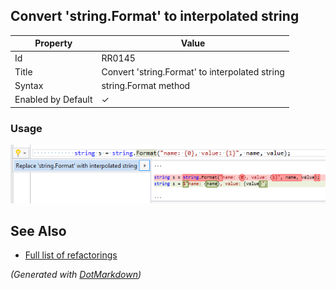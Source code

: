 ## Convert 'string\.Format' to interpolated string

| Property           | Value                                           |
| ------------------ | ----------------------------------------------- |
| Id                 | RR0145                                          |
| Title              | Convert 'string\.Format' to interpolated string |
| Syntax             | string\.Format method                           |
| Enabled by Default | &#x2713;                                        |

### Usage

![Convert 'string.Format' to interpolated string](../../images/refactorings/ConvertStringFormatToInterpolatedString.png)

## See Also

* [Full list of refactorings](Refactorings.md)


*\(Generated with [DotMarkdown](http://github.com/JosefPihrt/DotMarkdown)\)*